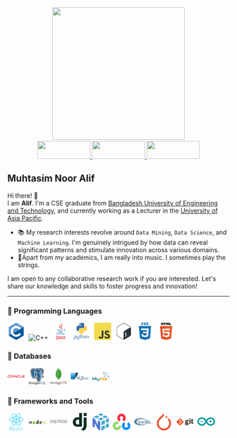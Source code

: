 <div align="center">
  <a href="https://alif108.github.io/">
    <img src="https://media1.giphy.com/media/bGgsc5mWoryfgKBx1u/giphy.gif?cid=ecf05e47j8efirj90ldpbllsfkpia4op113pa8l12lj8e1y4&ep=v1_gifs_search&rid=giphy.gif&ct=g" width="300" height="300" />
  </a>
</div>

<div align="center">
<!--   <a href="mailto:muhtasimnoor@gmail.com">
    <img src="https://img.shields.io/badge/Email-87DE4E" style="width: 80px; height: 40px;"/>
  </a> -->
  <a href="https://alif108.github.io/">
    <img src="https://img.shields.io/badge/Website-3EDAE6" style="width: 120px; height: 40px;"/>
  </a>
  <a href="https://www.linkedin.com/in/muhtasim-alif">
    <img src="https://img.shields.io/badge/LinkedIn-86888A" style="width: 120px; height: 40px;"/>
  </a>
  <a href="https://www.facebook.com/muhahahahahahahahahahahahaa?mibextid=ZbWKwL">
    <img src="https://img.shields.io/badge/Facebook-3B5998" style="width: 120px; height: 40px;"/>
  </a>
</div>


## Muhtasim Noor Alif
Hi there! 👋<br/>
I am **Alif**. I'm a CSE graduate from <a href="https://cse.buet.ac.bd/">Bangladesh University of Engineering and Technology</a>, and currently working as a Lecturer in the <a href="https://cse.uap-bd.edu/faculty/faculty_details/56">University of Asia Pacific</a>.

- 📚 My research interests revolve around ```Data Mining```, ```Data Science```, and ```Machine Learning```. I'm genuinely intrigued by how data can reveal significant patterns and stimulate innovation across various domains.
- 🎸Apart from my academics, I am really into music. I sometimes play the strings.

I am open to any collaborative research work if you are interested. Let's share our knowledge and skills to foster progress and innovation!

---

### 📝 Programming Languages
<div>
  <img src="https://github.com/devicons/devicon/blob/master/icons/c/c-original.svg" title="C" **alt="C" width="40" height="40"/>&nbsp;
  <img src="https://github.com/devicons/devicon/blob/master/icons/cplusplus/cplusplus-original.svg title="C++" alt="C++" width="40" height="40"/>&nbsp;
  <img src="https://github.com/devicons/devicon/blob/master/icons/java/java-original-wordmark.svg" title="Java" alt="Java" width="40" height="40"/>&nbsp;
  <img src="https://github.com/devicons/devicon/blob/master/icons/python/python-original-wordmark.svg" title="C++" alt="C++" width="40" height="40"/>&nbsp;
  <img src="https://github.com/devicons/devicon/blob/master/icons/javascript/javascript-original.svg" title="JS" alt="JS" width="40" height="40"/>&nbsp;
  <img src="https://github.com/devicons/devicon/blob/master/icons/bash/bash-original.svg" title="Bash" alt="Bash" width="40" height="40"/>&nbsp;
  <img src="https://github.com/devicons/devicon/blob/master/icons/css3/css3-plain-wordmark.svg"  title="CSS3" alt="CSS" width="40" height="40"/>&nbsp;
  <img src="https://github.com/devicons/devicon/blob/master/icons/html5/html5-original-wordmark.svg" title="HTML5" alt="HTML" width="40" height="40"/>&nbsp;
</div>

### 💾 Databases
<div>
  <img src="https://github.com/devicons/devicon/blob/master/icons/oracle/oracle-original.svg" title="Oracle"  alt="Oracle" width="40" height="40"/>&nbsp;
  <img src="https://github.com/devicons/devicon/blob/master/icons/postgresql/postgresql-original-wordmark.svg" title="Postgresql"  alt="Postgresql" width="40" height="40"/>&nbsp;
  <img src="https://github.com/devicons/devicon/blob/master/icons/mongodb/mongodb-original-wordmark.svg" title="MongoDB"  alt="MongoDB" width="40" height="40"/>&nbsp;
  <img src="https://github.com/devicons/devicon/blob/master/icons/sqlite/sqlite-original-wordmark.svg" title="SQLite"  alt="SQLite" width="40" height="40"/>&nbsp;
  <img src="https://github.com/devicons/devicon/blob/master/icons/mysql/mysql-original-wordmark.svg" title="MySQL"  alt="MySQL" width="40" height="40"/>&nbsp;
</div>

### 🧰 Frameworks and Tools
<div>  
  <img src="https://github.com/devicons/devicon/blob/master/icons/react/react-original-wordmark.svg" title="React" alt="React" width="40" height="40"/>&nbsp;
  <img src="https://github.com/devicons/devicon/blob/master/icons/nodejs/nodejs-original-wordmark.svg" title="Node" alt="Node" width="40" height="40"/>&nbsp;
  <img src="https://github.com/devicons/devicon/blob/master/icons/express/express-original-wordmark.svg" title="Express" alt="Express" width="40" height="40"/>&nbsp;
  <img src="https://github.com/devicons/devicon/blob/master/icons/django/django-plain.svg" title="Django" alt="Django" width="40" height="40"/>&nbsp;
  <img src="https://github.com/devicons/devicon/blob/master/icons/numpy/numpy-original.svg" title="Numpy" alt="Numpy" width="40" height="40"/>&nbsp;
  <img src="https://github.com/devicons/devicon/blob/master/icons/opencv/opencv-original.svg" title="OpenCV" alt="OpenCV" width="40" height="40"/>&nbsp;
  <img src="https://github.com/devicons/devicon/blob/master/icons/opengl/opengl-original.svg" title="OpenGL" alt="OpenGL" width="40" height="40"/>&nbsp;
  <img src="https://github.com/devicons/devicon/blob/master/icons/pytorch/pytorch-original.svg" title="Pytorch" alt="Pytorch" width="40" height="40"/>&nbsp;
  <img src="https://github.com/devicons/devicon/blob/master/icons/git/git-original-wordmark.svg" title="Git" alt="Git" width="40" height="40"/>&nbsp;
  <img src="https://github.com/devicons/devicon/blob/master/icons/arduino/arduino-original.svg" title="Arduino" alt="Arduino" width="40" height="40"/>&nbsp;
</div>



<!--
**Alif108/Alif108** is a ✨ _special_ ✨ repository because its `README.md` (this file) appears on your GitHub profile.

Here are some ideas to get you started:

- 🔭 I’m currently working on ...
- 🌱 I’m currently learning ...
- 👯 I’m looking to collaborate on ...
- 🤔 I’m looking for help with ...
- 💬 Ask me about ...
- 📫 How to reach me: ...
- 😄 Pronouns: ...
- ⚡ Fun fact: ...
-->
